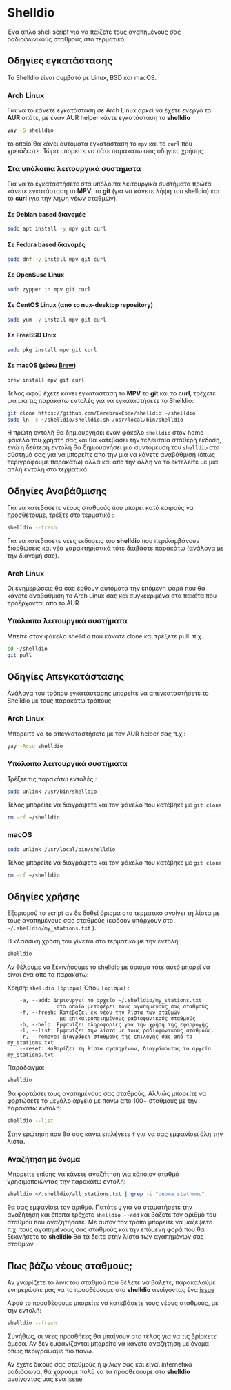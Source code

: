 # Shelldio

Ένα απλό shell script για να παίζετε τους αγαπημένους σας ραδιοφωνικούς σταθμούς στο τερματικό. 

## Οδηγίες εγκατάστασης

Το Shelldio είναι συμβατό με Linux, BSD και macOS.

### Arch Linux

Για να το κάνετε εγκατάσταση σε Arch Linux αρκεί να έχετε ενεργό το **AUR** οπότε, με έναν AUR helper κάντε εγκατάσταση το  **shelldio** 

``` bash
yay -S shelldio
```

το οποίο θα κάνει αυτόματα εγκατάσταση το `mpv` και το `curl` που χρειάζεστε. Τώρα μπορείτε να πάτε παρακάτω στις οδηγίες χρήσης.

### Στα υπόλοιπα λειτουργικά συστήματα

Για να το εγκαταστήσετε στα υπόλοιπα λειτουργικά συστήματα πρώτα κάνετε εγκατάσταση το **MPV**, το **git** (για να κάνετε λήψη του shelldio) και το **curl** (για την λήψη νέων σταθμών).

#### Σε Debian based διανομές

``` bash
sudo apt install -y mpv git curl
```

#### Σε Fedora based διανομές

``` bash
sudo dnf -y install mpv git curl
```

#### Σε OpenSuse Linux

``` bash
sudo zypper in mpv git curl
```

#### Σε CentOS Linux (από το nux-desktop repository)

``` bash
sudo yum -y install mpv git curl
```

#### Σε FreeBSD Unix

``` bash
sudo pkg install mpv git curl
```

#### Σε macOS (μέσω [Brew](https://docs.brew.sh/Installation))

``` bash
brew install mpv git curl
```

Τέλος αφού έχετε κάνει εγκατάσταση το **MPV** το **git** και το **curl**, τρέχετε μια μια τις παρακάτω εντολές για να εγκαταστήσετε το Shelldio:

``` bash
git clone https://github.com/CerebruxCode/shelldio ~/shelldio
sudo ln -s ~/shelldio/shelldio.sh /usr/local/bin/shelldio
```

Η πρώτη εντολή θα δημιουργήσει έναν φάκελο `shelldio` στον home φάκελο του χρήστη σας και θα κατεβάσει την τελευταία σταθερή έκδοση, ενώ η δεύτερη εντολή θα δημιουργήσει μια συντόμευση του `shelldio` στο σύστημά σας για να μπορείτε απο την μια να κάνετε αναβάθμιση (όπως περιγράφουμε παρακάτω) αλλά και απο την άλλη να το εκτελείτε με μια απλή εντολή στο τερματικό.

## Οδηγίες Αναβάθμισης

Για να κατεβάσετε νέους σταθμούς που μπορεί κατά καιρούς να προσθέτουμε, τρέξτε στο τερματικό :

``` bash
shelldio --fresh
```

Για να κατεβάσετε νέες εκδόσεις του **shelldio** που περιλαμβάνουν διορθώσεις και νέα χαρακτηριστικά τότε διαβάστε παρακάτω (ανάλογα με την διανομή σας).

### Arch Linux

Οι ενημερώσεις θα σας έρθουν αυτόματα την επόμενη φορά που θα κάνετε αναβάθμιση το Arch Linux σας και συγκεκριμένα στα πακέτα που προέρχονται απο το AUR.

### Υπόλοιπα λειτουργικά συστήματα

Μπείτε στον φάκελο shelldio που κάνατε clone και τρέξετε pull. π.χ. 

``` bash
cd ~/shelldio
git pull
```

## Οδηγίες Απεγκατάστασης

Ανάλογα του τρόπου εγκατάστασης μπορείτε να απεγκαταστήσετε το Shelldio με τους παρακάτω τρόπους

### Arch Linux

Μπορείτε να το απεγκαταστήσετε με τον AUR helper σας π.χ.:

``` bash
yay -Rcsu shelldio
```

### Υπόλοιπα λειτουργικά συστήματα

Τρέξτε τις παρακάτω εντολές :

``` bash
sudo unlink /usr/bin/shelldio
```

Τέλος μπορείτε να διαγράψετε και τον φάκελο που κατέβηκε με `git clone`

``` bash
rm -rf ~/shelldio
```

### macOS

``` bash
sudo unlink /usr/local/bin/shelldio
```

Τέλος μπορείτε να διαγράψετε και τον φάκελο που κατέβηκε με `git clone`

``` bash
rm -rf ~/shelldio
```

## Οδηγίες χρήσης

Εξορισμού το script αν δε δοθεί όρισμα στο τερματικό ανοίγει τη λίστα με τους αγαπημένους σας σταθμούς (εφόσον υπάρχουν στο `~/.shelldio/my_stations.txt` ). 

Η κλασσική χρήση του γίνεται στο τερματικό με την εντολή:

``` bash
shelldio
```

Αν θέλουμε να ξεκινήσουμε το shelldio με όρισμα τότε αυτό μπορεί να είναι ένα απο τα παρακάτω:

Χρήση: `shelldio [όρισμα]`
Όπου `[όρισμα]` :

``` 
	-a, --add: Δημιουργεί το αρχείο ~/.shelldio/my_stations.txt
				στο οποίο μεταφέρει τους αγαπημένους σας σταθμούς
	-f, --fresh: Κατεβάζει εκ νέου την λίστα των σταθμών 
				 με επικαιροποιημένους ραδιοφωνικούς σταθμούς
	-h, --help: Εμφανίζει πληροφορίες για την χρήση της εφαρμογής
	-l, --list: Εμφανίζει την λίστα με τους ραδιοφωνικούς σταθμούς.
	-r, --remove: Διαγράφει σταθμούς της επιλογής σας από το my_stations.txt
	--reset: Καθαρίζει τη λίστα αγαπημένων, διαγράφοντας το αρχείο my_stations.txt
```

Παράδειγμα:

``` bash
shelldio
```

Θα φορτώσει τους αγαπημένους σας σταθμούς. Αλλιώς μπορείτε να φορτώσετε το μεγάλο αρχείο με πάνω απο 100+ σταθμούς με την παρακάτω εντολή:

``` bash
shelldio --list
```

Στην ερώτηση που θα σας κάνει επιλέγετε `f` για να σας εμφανίσει όλη την λίστα.

### Αναζήτηση με όνομα

Μπορείτε επίσης να κάνετε αναζήτηση για κάποιον σταθμό χρησιμοποιώντας την παρακάτω εντολή:

``` bash
shelldio ~/.shelldio/all_stations.txt | grep -i "onoma_stathmou"
```

θα σας εμφανίσει τον αριθμό. Πατάτε `Q` για να σταματήσετε την αναζήτηση και έπειτα τρέχετε `shelldio --add` και βάζετε τον αριθμό του σταθμού που αναζητήσατε. Με αυτόν τον τρόπο μπορείτε να μαζέψετε π.χ. τους αγαπημένους σας σταθμούς και την επόμενη φορά που θα ξεκινήσετε το **shelldio** θα τα δείτε στην λίστα των αγαπημένων σας σταθμών.

## Πως βάζω νέους σταθμούς; 

Αν γνωρίζετε το λινκ του σταθμού που θέλετε να βάλετε, παρακαλούμε ενημερώστε μας να το προσθέσουμε στο **shelldio** ανοίγοντας ένα [issue](https://github.com/CerebruxCode/shelldio/issues/new)

Αφού το προσθέσουμε μπορείτε να κατεβάσετε τους νέους σταθμούς, με την εντολή:

``` bash
shelldio --fresh
```

Συνήθως, οι νέες προσθήκες θα μπαίνουν στο τέλος για να τις βρίσκετε άμεσα. Αν δεν εμφανίζονται μπορείτε να κάνετε αναζήτηση με όνομα όπως περιγράψαμε πιο πάνω.

Αν έχετε δικούς σας σταθμούς ή φίλων σας και είναι internetικά ραδιόφωνα, θα χαρούμε πολύ να τα προσθέσουμε στο **shelldio** ανοίγοντας μας ένα [issue](https://github.com/CerebruxCode/shelldio/issues/new)
